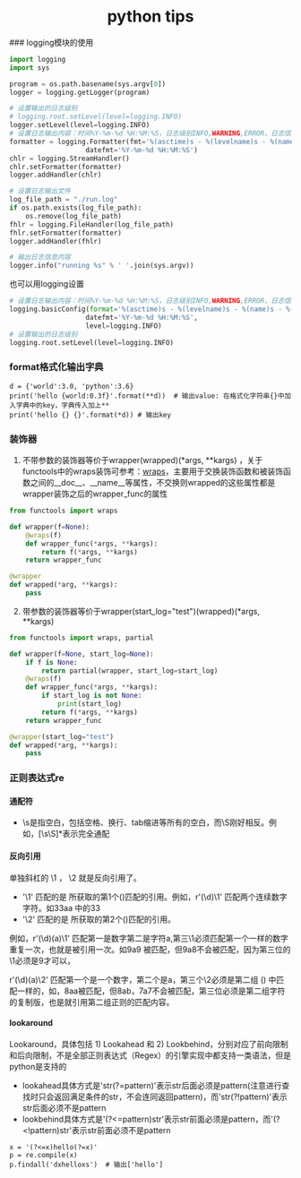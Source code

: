<center><h1>python tips</h1></center>
### logging模块的使用

```python
import logging
import sys

program = os.path.basename(sys.argv[0])
logger = logging.getLogger(program)

# 设置输出的日志级别
# logging.root.setLevel(level=logging.INFO)
logger.setLevel(level=logging.INFO) 
# 设置日志输出内容：时间%Y-%m-%d %H:%M:%S，日志级别INFO,WARNING,ERROR，日志信息
formatter = logging.Formatter(fmt='%(asctime)s - %(levelname)s - %(name)s - %(message)s',
                   datefmt='%Y-%m-%d %H:%M:%S')
chlr = logging.StreamHandler()
chlr.setFormatter(formatter)
logger.addHandler(chlr)

# 设置日志输出文件
log_file_path = "./run.log"
if os.path.exists(log_file_path): 
    os.remove(log_file_path)
fhlr = logging.FileHandler(log_file_path)
fhlr.setFormatter(formatter)
logger.addHandler(fhlr)

# 输出日志信息内容
logger.info("running %s" % ' '.join(sys.argv))
```

也可以用logging设置

```python
# 设置日志输出内容：时间%Y-%m-%d %H:%M:%S，日志级别INFO,WARNING,ERROR，日志信息
logging.basicConfig(format='%(asctime)s - %(levelname)s - %(name)s - %(message)s',
                   datefmt='%Y-%m-%d %H:%M:%S',
                   level=logging.INFO)
# 设置输出的日志级别
logging.root.setLevel(level=logging.INFO)
```



### format格式化输出字典

```
d = {'world':3.0, 'python':3.6}
print('hello {world:0.3f}'.format(**d))  # 输出value: 在格式化字符串{}中加入字典中的key，字典传入加上**
print('hello {} {}'.format(*d)) # 输出key
```



### 装饰器

1. 不带参数的装饰器等价于wrapper(wrapped)(\*args, \*\*kargs) ，关于functools中的wraps装饰可参考：[wraps](https://segmentfault.com/a/1190000009398663)，主要用于交换装饰函数和被装饰函数之间的\_\_doc\_\_、\_\_name\_\_等属性，不交换则wrapped的这些属性都是wrapper装饰之后的wrapper_func的属性

```python
from functools import wraps

def wrapper(f=None):
    @wraps(f)
    def wrapper_func(*args, **kargs):
        return f(*args, **kargs)
    return wrapper_func

@wrapper
def wrapped(*arg, **kargs):
    pass
```

2. 带参数的装饰器等价于wrapper(start_log="test")(wrapped)(\*args, \*\*kargs)

```python
from functools import wraps, partial

def wrapper(f=None, start_log=None):
    if f is None:
        return partial(wrapper, start_log=start_log)
    @wraps(f)
    def wrapper_func(*args, **kargs):
        if start_log is not None:
            print(start_log)
        return f(*args, **kargs)
    return wrapper_func

@wrapper(start_log="test")
def wrapped(*arg, **kargs):
    pass
```



### 正则表达式re

#### 通配符

* \s是指空白，包括空格、换行、tab缩进等所有的空白，而\S刚好相反。例如，[\s\S]\*表示完全通配

#### 反向引用

单独斜杠的 \1 ， \2 就是反向引用了。

* '\1' 匹配的是 所获取的第1个()匹配的引用。例如，r'(\d)\1' 匹配两个连续数字字符。如33aa 中的33
* '\2' 匹配的是 所获取的第2个()匹配的引用。

例如，r'(\d)(a)\1' 匹配第一是数字第二是字符a,第三\1必须匹配第一个一样的数字重复一次，也就是被引用一次。如9a9 被匹配，但9a8不会被匹配，因为第三位的\1必须是9才可以，

r'(\d)(a)\2' 匹配第一个是一个数字，第二个是a，第三个\2必须是第二组 () 中匹配一样的，如，8aa被匹配，但8ab，7a7不会被匹配，第三位必须是第二组字符的复制版，也是就引用第二组正则的匹配内容。

#### lookaround

Lookaround，具体包括 1) Lookahead 和 2) Lookbehind，分别对应了前向限制和后向限制，不是全部正则表达式（Regex）的引擎实现中都支持一类语法，但是python是支持的

* lookahead具体方式是'str(?=pattern)'表示str后面必须是pattern(注意进行查找时只会返回满足条件的str，不会连同返回pattern)，而'str(?!pattern)'表示str后面必须不是pattern
* lookbehind具体方式是'(?<=pattern)str'表示str前面必须是pattern，而'(?<!pattern)str'表示str前面必须不是pattern

```
x = '(?<=x)hello(?=x)'
p = re.compile(x)
p.findall('dxhelloxs')  # 输出['hello']
```


